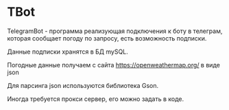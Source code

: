 # TBot
TelegramBot - программа реализующая подключения к боту в телеграм, которая сообщает погоду по запросу, есть возможность подписки.

Данные подписки хранятся в БД mySQL.

Погодные данные получаем с сайта https://openweathermap.org/ в виде json

Для парсинга json используются библиотека Gson.

Иногда требуется прокси сервер, его можно задать в коде.
